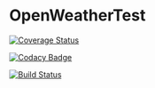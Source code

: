 # OpenWeatherTest

[![Coverage Status](https://coveralls.io/repos/github/sjmach/OpenWeatherTest/badge.svg?branch=master)](https://coveralls.io/github/sjmach/OpenWeatherTest?branch=master)

[![Codacy Badge](https://api.codacy.com/project/badge/Grade/84810c9f768440c2bc9c7a69fe86c79a)](https://www.codacy.com/app/sjmach/OpenWeatherTest?utm_source=github.com&amp;utm_medium=referral&amp;utm_content=sjmach/OpenWeatherTest&amp;utm_campaign=Badge_Grade)

[![Build Status](https://travis-ci.com/sjmach/OpenWeatherTest.svg?branch=master)](https://travis-ci.com/sjmach/OpenWeatherTest)
